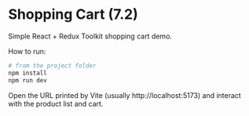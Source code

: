 # Shopping Cart (7.2)

Simple React + Redux Toolkit shopping cart demo.

How to run:

```powershell
# from the project folder
npm install
npm run dev
```

Open the URL printed by Vite (usually http://localhost:5173) and interact with the product list and cart.
